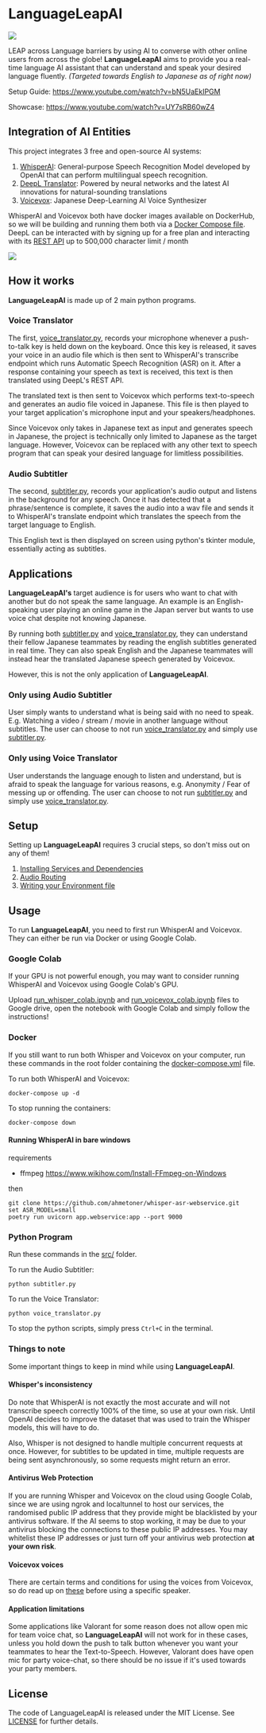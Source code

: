 # LanguageLeapAI

![](docs/screenshots/LanguageLeapAI_logo.png?raw=true)

LEAP across Language barriers by using AI to converse with other online users from across the globe!
**LanguageLeapAI** aims to provide you a real-time language AI assistant that can understand and speak your desired language fluently. 
*(Targeted towards English to Japanese as of right now)*

Setup Guide: https://www.youtube.com/watch?v=bN5UaEkIPGM

Showcase: https://www.youtube.com/watch?v=UY7sRB60wZ4


## Integration of AI Entities

This project integrates 3 free and open-source AI systems:

1. [WhisperAI](https://github.com/openai/whisper): General-purpose Speech Recognition Model developed by OpenAI that can perform multilingual speech
recognition.
2. [DeepL Translator](https://www.deepl.com/translator): Powered by neural networks and the latest AI innovations for natural-sounding translations
3. [Voicevox](https://voicevox.hiroshiba.jp/): Japanese Deep-Learning AI Voice Synthesizer


WhisperAI and Voicevox both have docker images available on DockerHub, so we will be building and running them both via a [Docker Compose file](docker-compose.yml).
DeepL can be interacted with by signing up for a free plan and interacting with its [REST API](https://www.deepl.com/pro-api?cta=header-pro-api/) up to 500,000 character limit / month

![](docs/screenshots/ai_integrations.png?raw=true)

## How it works

**LanguageLeapAI** is made up of 2 main python programs.


### Voice Translator

The first, [voice_translator.py](src/voice_translator.py), records your microphone whenever a push-to-talk key is held down on the keyboard.
Once this key is released, it saves your voice in an audio file which is then sent to WhisperAI's transcribe endpoint which runs Automatic Speech Recognition (ASR) on it.
After a response containing your speech as text is received, this text is then translated using DeepL's REST API. 

The translated text is then sent to Voicevox which performs text-to-speech and generates an audio file voiced in Japanese.
This file is then played to your target application's microphone input and your speakers/headphones.

Since Voicevox only takes in Japanese text as input and generates speech in Japanese, the project is technically only limited to Japanese as the target language.
However, Voicevox can be replaced with any other text to speech program that can speak your desired language for limitless possibilities.


### Audio Subtitler

The second, [subtitler.py](src/subtitler.py), records your application's audio output and listens in the background for any speech.
Once it has detected that a phrase/sentence is complete, it saves the audio into a wav file and sends it to WhisperAI's translate endpoint which translates the speech from the target language to English.

This English text is then displayed on screen using python's tkinter module, essentially acting as subtitles.


## Applications

**LanguageLeapAI's** target audience is for users who want to chat with another but do not speak the same language.
An example is an English-speaking user playing an online game in the Japan server but wants to use voice chat despite not knowing Japanese.

By running both [subtitler.py](src/subtitler.py) and [voice_translator.py](src/voice_translator.py), they can understand their fellow Japanese teammates by reading the english subtitles generated in real time.
They can also speak English and the Japanese teammates will instead hear the translated Japanese speech generated by Voicevox.

However,  this is not the only application of **LanguageLeapAI**.

### Only using Audio Subtitler

User simply wants to understand what is being said with no need to speak. E.g. Watching a video / stream / movie in another language without subtitles.
The user can choose to not run [voice_translator.py](src/voice_translator.py) and simply use [subtitler.py](src/subtitler.py).

### Only using Voice Translator

User understands the language enough to listen and understand, but is afraid to speak the language for various reasons, e.g. Anonymity / Fear of messing up or offending.
The user can choose to not run [subtitler.py](src/subtitler.py) and simply use [voice_translator.py](src/voice_translator.py).


## Setup

Setting up **LanguageLeapAI** requires 3 crucial steps, so don't miss out on any of them!
1. [Installing Services and Dependencies](docs/INSTALLATION.md)
2. [Audio Routing](docs/AUDIO.md)
3. [Writing your Environment file](docs/ENV.md)


## Usage

To run **LanguageLeapAI**, you need to first run WhisperAI and Voicevox. They can either be run via Docker or using Google Colab.

### Google Colab

If your GPU is not powerful enough, you may want to consider running WhisperAI and Voicevox using Google Colab's GPU.

Upload [run_whisper_colab.ipynb](src/run_whisper_colab.ipynb) and [run_voicevox_colab.ipynb](src/run_voicevox_colab.ipynb) files to Google drive, open the notebook with Google Colab and simply follow the instructions!

### Docker

If you still want to run both Whisper and Voicevox on your computer, run these commands in the root folder containing the [docker-compose.yml](docker-compose.yml) file.

To run both WhisperAI and Voicevox:

```docker-compose up -d```

To stop running the containers:

```docker-compose down```

#### Running WhisperAI in bare windows

requirements
- ffmpeg https://www.wikihow.com/Install-FFmpeg-on-Windows

then

```shell
git clone https://github.com/ahmetoner/whisper-asr-webservice.git
set ASR_MODEL=small
poetry run uvicorn app.webservice:app --port 9000
```

### Python Program

Run these commands in the [src/](src) folder.

To run the Audio Subtitler:

```python subtitler.py```

To run the Voice Translator:

```python voice_translator.py```

To stop the python scripts, simply press `Ctrl+C` in the terminal.


### Things to note

Some important things to keep in mind while using **LanguageLeapAI**.

#### Whisper's inconsistency

Do note that WhisperAI is not exactly the most accurate and will not transcribe speech correctly 100% of the time, so use at your own risk.
Until OpenAI decides to improve the dataset that was used to train the Whisper models, this will have to do.

Also, Whisper is not designed to handle multiple concurrent requests at once.
However, for subtitles to be updated in time, multiple requests are being sent asynchronously, so some requests might return an error.

#### Antivirus Web Protection

If you are running Whisper and Voicevox on the cloud using Google Colab, since we are using ngrok and localtunnel to host our services,
the randomised public IP address that they provide might be blacklisted by your antivirus software. If the AI seems to stop working,
it may be due to your antivirus blocking the connections to these public IP addresses. 
You may whitelist these IP addresses or just turn off your antivirus web protection **at your own risk**.

#### Voicevox voices

There are certain terms and conditions for using the voices from Voicevox, so do read up on [these](https://voicevox.hiroshiba.jp/) before using a specific speaker.


#### Application limitations

Some applications like Valorant for some reason does not allow open mic for team voice chat, so **LanguageLeapAI** will not work for in these cases,
unless you hold down the push to talk button whenever you want your teammates to hear the Text-to-Speech.
However, Valorant does have open mic for party voice-chat, so there should be no issue if it's used towards your party members.

## License

The code of LanguageLeapAI is released under the MIT License. See [LICENSE](LICENSE) for further details.

